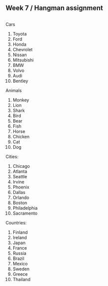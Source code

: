 ## Week 7 / Hangman assignment

```Java
```
Cars
1. Toyota
2. Ford
3. Honda
4. Chevrolet
5. Nissan
6. Mitsubishi
7. BMW
8. Volvo
9. Audi
10. Bentley

Animals
1. Monkey
2. Lion
3. Shark
4. Bird
5. Bear
6. Fish
7. Horse
8. Chicken
9. Cat
10. Dog

Cities: 
1. Chicago
2. Atlanta
3. Seattle
4. Irvine
5. Phoenix
6. Dallas
7. Orlando
8. Boston
9. Philadelphia
10. Sacramento

Countries:
1. Finland
2. Ireland
3. Japan
4. France
5. Russia
6. Brazil
7. Mexico
8. Sweden
9. Greece
10. Thailand
